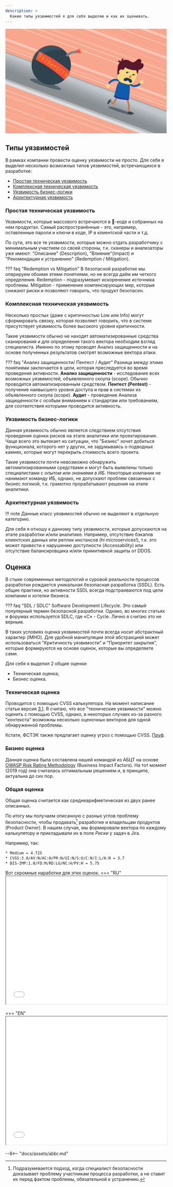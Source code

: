 ```yaml
---
description: >
  Какие типы уязвимостей я для себя выделяю и как их оценивать.
---
```


![Vuln_Assessment](vulns_assessment.assets/Vuln_Assessment.png)

## Типы уязвимостей 

В рамках компании провести оценку уязвимости не просто. Для себя я выделил несколько возможных типов уязвимостей, встречающихся в разработке:

- [Простая техническая уязвимость](#простая-техническая-уязвимость)
- [Комплексная техническая уязвимость](#комплексная-техническая-уязвимость)
- [Уязвимость бизнес-логики](#уязвимость-бизнес-логики)
- [Архитектурная уязвимость](#архитектурная-уязвимость)

### Простая техническая уязвимость

Уязвимости, которые массового встречаются в :shit:-коде и собранных на нем продуктах. Самый распространённые - это, например, оставленные пароли и ключи в коде, IP в клиентской части и т.д.

По сути, это все те уязвимости, которые можно отдать разработчику с минимальным участием со своей стороны, т.к. сканеры и анализаторы уже имеют: "Описание" (Description), "Влияние"(Impact) и "Рекомендации к устранению" (Redemption / Mitigation).

??? faq "Redemption vs Mitigation"
    В безопасной разработке мы оперируем обоими этими понятиями, но не всегда даём им четкого определения. Redemption - подразумевает искоренение источника проблемы. Mitigation - применение компенсирующих мер, которые снижают риски и позволяют говорить, что продукт безопасен.


### Комплексная техническая уязвимость

Несколько простых (даже с критичностью Low или Info) могут сформировать связку, которая позволяет говорить, что в системе присутствует уязвимость более высокого уровня критичности. 

Такие уязвимости обычно не находят автоматизированные средства сканирования и для определения такого вектора необходим взгляд специалиста. Именно по этому проводят Анализ защищенности и на основе полученных результатов смотрят возможные вектора атаки.

??? faq "Анализ защищенности/ Пентест / Аудит"
    Разница между этими понятиями заключается в цели, которая преследуется во время проведения активности.
    **Анализ защищенности** - исследование всех возможных уязвимостей, объявленного скоупа (scope). Обычно проводится автоматизированным средством.
    **Пентест (Pentest)** - получение наивысшего уровня доступа и прав в системах из объявленного скоупа (scope).
    **Аудит** - проведение Анализа защищенности с особым вниманием к стандартам или требованиям, для соответствия которыми проводится активность.


### Уязвимость бизнес-логики

Данная уязвимость обычно является следствием отсутствия проведения оценки рисков на этапе аналитики или проектирования. Чаще всего это вытекает из ситуации, что "Бизнес" хочет добиться функционала, которого нет у других, не задумываясь о подводных камнях, которые могут перекрыть стоимость всего проекта.

Такие уязвимости почти невозможно обнаружить автоматизированными средствами и могут быть выявлены только специалистами с *опытом или знаниями в ИБ*. Некоторые компании не нанимают команду ИБ, однако, не допускают проблем связанных с бизнес логикой, т.к. грамотно прорабатывают решения на этапе аналитики.

### Архитектурная уязвимость

!!! note 
    Данные класс уязвимостей обычно не выделяют в отдельную категорию.

Для себя я отношу к данному типу уязвимости, которые допускаются на этапе разработки и/или аналитике. Например, отсутствие бэкапов клиентских данных или реплик инстансов (hi microservices!), т.к. это может привести к нарушению доступности (Accessability) или отсутствие балансировщика и/или примитивной защиты от DDOS.

## Оценка

В стыке современных методологий и суровой реальности процессов разработки рождается уникальная безопасная разработка (SSDL). Есть общие практики, но активности SSDL всегда подстраиваются под цели компании и хотелки бизнеса. 

??? faq "SDL / SDLC"
    Software Development Lifecycle. Это самый популярный термин безопасной разработки. Однако, во многих статьях и форумах используется SDLC, где «C» - Cycle. Лично я считаю это не верным.
    
В таких условиях оценка уязвимостей почти всегда носит абстрактный характер (IMHO). Для удобной манипуляции этой абстракцией может использоваться "Критичность уязвимости" и "Приоритет закрытия", которые формируются на основе оценок, которые вы определяете сами.

Для себя я выделил 2 общие оценки:
- Техническая оценка;
- Бизнес оценка.

### Техническая оценка

Проводится с помощью CVSS калькулятора. На момент написание статьи версия [3.1](https://www.first.org/cvss/calculator/3.1). Я считаю, что все "технические уязвимости" можно оценить с помощью CVSS, однако, в некоторых случаях из-за разного "контекста" возможны несколько оценочных векторов для одной обнаруженной проблемы.

Кстати, ФСТЭК также предлагает оценку угроз с помощью CVSS. [Пруф](https://bdu.fstec.ru/calc3).

### Бизнес оценка

Данная оценка была составлена нашей командой из АБЦТ на основе [OWASP Risk Rating Methodology](https://owasp.org/www-community/OWASP_Risk_Rating_Methodology) (Business Impact Factors). На тот момент (2019 год) она считалась оптимальным решением и, в принципе, актуальна до сих пор.

### Общая оценка

Общая оценка считается как среднеарифметическая из двух ранее описанных.

По итогу мы получаем описанную с разных углов проблему безопасности, чтобы продавать[^1] разработке и владельцам продуктов (Product Owner). В нашем случае, мы формировали вектора по каждому калькулятору и прикладывали их в поле *Риски* у задач в Jira.

Например, так:
```
* Medium = 4.725
* CVSS:3.0/AV:N/AC:H/PR:N/UI:N/S:U/C:N/I:L/A:N = 3.7
* BIS-IMP:1.0/FD:M/RD:LG/NC:H/PV:H = 5.75
```

Вот скромные наработки для этих оценок.
=== "RU"
    <iframe src="/assets/html/old_site/ru/index.html" seamless width="100%" height="400" name="RU_VulnAssessment"></iframe>

=== "EN"
    <iframe src="/assets/html/old_site/index.html" seamless width="100%" height="400" name="EN_VulnAssessment"></iframe>



--8<-- "docs/assets/abbr.md"

[^1]: Подразумевается подход, когда специалист безопасности доказывает проблему участникам процесса разработки, а не ставит их перед фактом проблемы, обязательной к устранению.